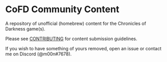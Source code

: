 # CoFD Community Content

A repository of unofficial (homebrew) content for the Chronicles of Darkness game(s).

Please see [CONTRIBUTING](./CONTRIBUTING.md) for content submission guidelines.

If you wish to have something of yours removed, open an issue or contact me on Discord (@m00n#7678).

